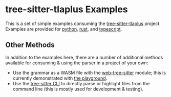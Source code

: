 # tree-sitter-tlaplus Examples
This is a set of simple examples consuming the [tree-sitter-tlaplus](https://github.com/tlaplus-community/tree-sitter-tlaplus) project.
Examples are provided for [python](python), [rust](rust), and [typescript](typescript).

## Other Methods
In addition to the examples here, there are a number of additional methods available for consuming & using the parser in a project of your own:
 * Use the grammar as a WASM file with the [web-tree-sitter](https://www.npmjs.com/package/web-tree-sitter) module; this is currently demonstrated with [the playground](https://github.com/tlaplus-community/tlaplus-community.github.io/tree/main/tree-sitter-tlaplus).
 * Use the [tree-sitter CLI](https://github.com/tree-sitter/tree-sitter/blob/master/cli/README.md) to directly parse or highlight files from the command line (this is mostly used for development & testing).

